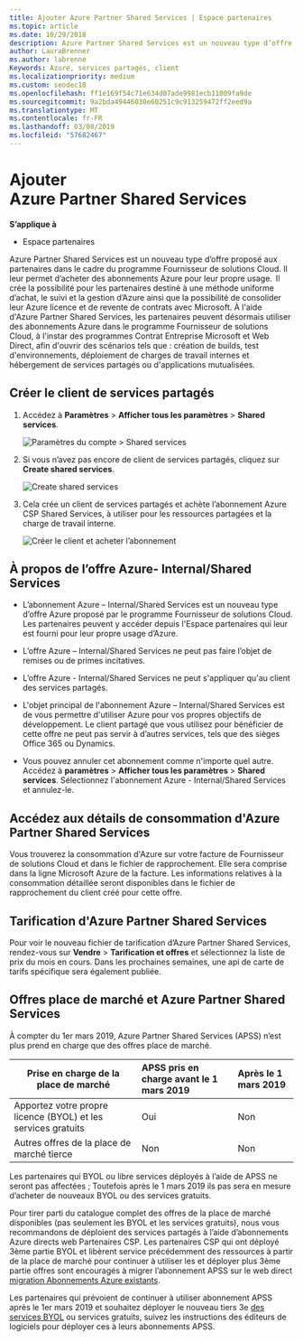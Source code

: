 ```yaml
---
title: Ajouter Azure Partner Shared Services | Espace partenaires
ms.topic: article
ms.date: 10/29/2018
description: Azure Partner Shared Services est un nouveau type d’offre proposé aux partenaires dans le cadre du programme Fournisseur de solutions Cloud. Il leur permet d’acheter des abonnements Azure pour leur propre usage.
author: LauraBrenner
ms.author: labrenne
Keywords: Azure, services partagés, client
ms.localizationpriority: medium
ms.custom: seodec18
ms.openlocfilehash: ff1e169f54c71e634d07ade9981ecb11009fa9de
ms.sourcegitcommit: 9a2bda49446030e60251c9c913259472ff2eed9a
ms.translationtype: MT
ms.contentlocale: fr-FR
ms.lasthandoff: 03/08/2019
ms.locfileid: "57682467"
---
```

# <a name="add-azure-partner-shared-services"></a>Ajouter Azure Partner Shared Services

**S’applique à**

-  Espace partenaires

Azure Partner Shared Services est un nouveau type d’offre proposé aux partenaires dans le cadre du programme Fournisseur de solutions Cloud. Il leur permet d’acheter des abonnements Azure pour leur propre usage.  Il crée la possibilité pour les partenaires destiné à une méthode uniforme d’achat, le suivi et la gestion d’Azure ainsi que la possibilité de consolider leur Azure licence et de revente de contrats avec Microsoft. À l'aide d'Azure Partner Shared Services, les partenaires peuvent désormais utiliser des abonnements Azure dans le programme Fournisseur de solutions Cloud, à l'instar des programmes Contrat Entreprise Microsoft et Web Direct, afin d'ouvrir des scénarios tels que : création de builds, test d'environnements, déploiement de charges de travail internes et hébergement de services partagés ou d'applications mutualisées.  

## <a name="create-the-shared-services-tenant"></a>Créer le client de services partagés

1. Accédez à **Paramètres** > **Afficher tous les paramètres** > **Shared services**.

    ![**Paramètres du compte** > **Shared services**](images/sharedservices2.png)

2. Si vous n’avez pas encore de client de services partagés, cliquez sur **Create shared services**.

    ![Create shared services](images/sharedservices3.png)

3. Cela crée un client de services partagés et achète l’abonnement Azure CSP Shared Services, à utiliser pour les ressources partagées et la charge de travail interne.

    ![Créer le client et acheter l’abonnement](images/sharedservices5.png)

## <a name="about-the-azure--internalshared-services-offer"></a>À propos de l’offre Azure- Internal/Shared Services

- L’abonnement Azure – Internal/Shared Services est un nouveau type d’offre Azure proposé par le programme Fournisseur de solutions Cloud. Les partenaires peuvent y accéder depuis l'Espace partenaires qui leur est fourni pour leur propre usage d’Azure. 

- L’offre Azure – Internal/Shared Services ne peut pas faire l’objet de remises ou de primes incitatives.

- L’offre Azure - Internal/Shared Services ne peut s'appliquer qu'au client des services partagés.

- L'objet principal de l'abonnement Azure – Internal/Shared Services est de vous permettre d'utiliser Azure pour vos propres objectifs de développement. Le client partagé que vous utilisez pour bénéficier de cette offre ne peut pas servir à d’autres services, tels que des sièges Office 365 ou Dynamics. 

- Vous pouvez annuler cet abonnement comme n'importe quel autre. Accédez à **paramètres** > **Afficher tous les paramètres** > **Shared services**. Sélectionnez l'abonnement Azure - Internal/Shared Services et annulez-le.

## <a name="accessing-azure-partner-shared-services-consumption-details"></a>Accédez aux détails de consommation d'Azure Partner Shared Services

Vous trouverez la consommation d'Azure sur votre facture de Fournisseur de solutions Cloud et dans le fichier de rapprochement. Elle sera comprise dans la ligne Microsoft Azure de la facture. Les informations relatives à la consommation détaillée seront disponibles dans le fichier de rapprochement du client créé pour cette offre. 

## <a name="azure-partner-shared-services-pricing"></a>Tarification d'Azure Partner Shared Services

Pour voir le nouveau fichier de tarification d’Azure Partner Shared Services, rendez-vous sur **Vendre** >  **Tarification et offres** et sélectionnez la liste de prix du mois en cours. Dans les prochaines semaines, une api de carte de tarifs spécifique sera également publiée.

## <a name="marketplace-offers-and-azure-partner-shared-services"></a>Offres place de marché et Azure Partner Shared Services

À compter du 1er mars 2019, Azure Partner Shared Services (APSS) n’est plus prend en charge que des offres place de marché.   

|**Prise en charge de la place de marché**   |**APSS pris en charge avant le 1 mars 2019**|**Après le 1 mars 2019**|
|---------------------------|:----------------------------|:-------------------|
|Apportez votre propre licence (BYOL) et les services gratuits   | Oui   | Non|
|Autres offres de la place de marché tierce   | Non   |Non|


Les partenaires qui BYOL ou libre services déployés à l’aide de APSS ne seront pas affectées ; Toutefois après le 1 mars 2019 ils pas sera en mesure d’acheter de nouveaux BYOL ou des services gratuits. 

Pour tirer parti du catalogue complet des offres de la place de marché disponibles (pas seulement les BYOL et les services gratuits), nous vous recommandons de déploient des services partagés à l’aide d’abonnements Azure directs web Partenaires CSP.  Les partenaires CSP qui ont déployé 3ème partie BYOL et libèrent service précédemment des ressources à partir de la place de marché pour continuer à utiliser les et déployer plus 3ème partie offres sont encouragés à migrer l’abonnement APSS sur le web direct [migration Abonnements Azure existants](https://docs.microsoft.com/azure/cloud-solution-provider/migration/migration#migrating-existing-azure-subscriptions).

Les partenaires qui prévoient de continuer à utiliser abonnement APSS après le 1er mars 2019 et souhaitez déployer le nouveau tiers 3e [des services BYOL](https://azuremarketplace.microsoft.com/marketplace/apps?filters=byol) ou services gratuits, suivez les instructions des éditeurs de logiciels pour déployer ces à leurs abonnements APSS.

